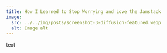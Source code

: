 ```yaml
---
title: How I Learned to Stop Worrying and Love the Jamstack
image:
  src: ../../img/posts/screenshot-3-diffusion-featured.webp
  alt: Image alt
---
```


text
